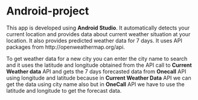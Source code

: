 # Android-project
<p>This app is developed using <b>Android Studio</b>. It automatically detects your current location and provides data about current weather situation at your location. It also provides predicted weather data for 7 days. It uses API packages from http://openweathermap.org/api.</p>
<p>
To get weather data for a new city you can enter the city name to search and it uses the latitude and longitude obtained from the API call to <b>Current Weather data</b> API and gets the 7 days forecasted data from <b>Onecall</b> API using longitude and latitude because in <b>Current Weather Data</b> API we can get the data using city name also but in <b>OneCall</b> API we have to use the latitude and longitude to get the forecast data.
</p>
